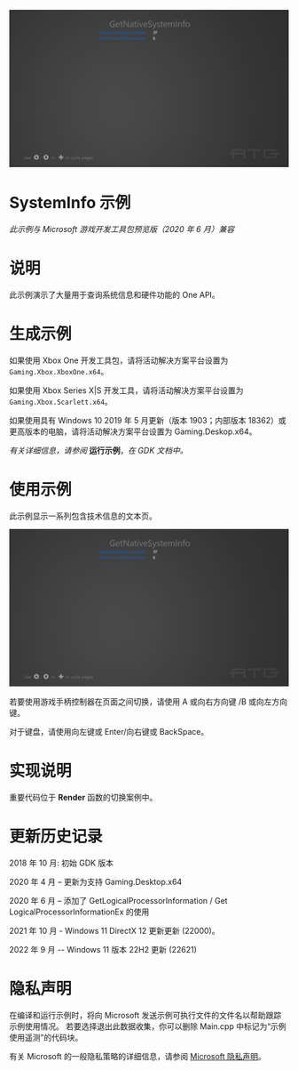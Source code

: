 ![](./media/image1.png)

# SystemInfo 示例

*此示例与 Microsoft 游戏开发工具包预览版（2020 年 6 月）兼容*

# 说明

此示例演示了大量用于查询系统信息和硬件功能的 One API。

# 生成示例

如果使用 Xbox One 开发工具包，请将活动解决方案平台设置为 `Gaming.Xbox.XboxOne.x64`。

如果使用 Xbox Series X|S 开发工具，请将活动解决方案平台设置为 `Gaming.Xbox.Scarlett.x64`。

如果使用具有 Windows 10 2019 年 5 月更新（版本 1903；内部版本 18362）或更高版本的电脑，请将活动解决方案平台设置为 Gaming.Deskop.x64。

*有关详细信息，请参阅* __运行示例__，*在 GDK 文档中。*

# 使用示例

此示例显示一系列包含技术信息的文本页。

![C:\\temp\\xbox_screenshot.png](./media/image3.png)

若要使用游戏手柄控制器在页面之间切换，请使用 A 或向右方向键 /B 或向左方向键。

对于键盘，请使用向左键或 Enter/向右键或 BackSpace。

# 实现说明

重要代码位于 **Render** 函数的切换案例中。

# 更新历史记录

2018 年 10 月: 初始 GDK 版本

2020 年 4 月 &ndash; 更新为支持 Gaming.Desktop.x64

2020 年 6 月 &ndash; 添加了 GetLogicalProcessorInformation / Get LogicalProcessorInformationEx 的使用

2021 年 10 月 - Windows 11 DirectX 12 更新更新 (22000)。

2022 年 9 月 -- Windows 11 版本 22H2 更新 (22621)

# 隐私声明

在编译和运行示例时，将向 Microsoft 发送示例可执行文件的文件名以帮助跟踪示例使用情况。 若要选择退出此数据收集，你可以删除 Main.cpp 中标记为&ldquo;示例使用遥测&rdquo;的代码块。

有关 Microsoft 的一般隐私策略的详细信息，请参阅 [Microsoft 隐私声明](https://privacy.microsoft.com/en-us/privacystatement/)。


